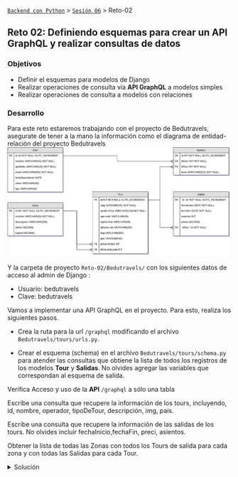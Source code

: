 [`Backend con Python`](../../Readme.md) > [`Sesión 06`](../Readme.md) > Reto-02
## Reto 02: Definiendo esquemas para crear un API GraphQL y realizar consultas de datos

### Objetivos
- Definir el esquemas para modelos de Django
- Realizar operaciones de consulta vía __API GraphQL__ a modelos simples
- Realizar operaciones de consulta a modelos con relaciones


### Desarrollo

Para este reto estaremos trabajando con el proyecto de Bedutravels, asegurate de tener a la mano la información como el diagrama de entidad-relación del proyecto Bedutravels
   ![Diagrama entidad-relación](assets/bedutravels-modelo-er.png)

Y la carpeta de proyecto `Reto-02/Bedutravels/` con los siguientes datos de acceso al admin de Django :
   - Usuario: bedutravels
   - Clave: bedutravels

Vamos a implementar una API GraphQL en el proyecto. Para esto, realiza los siguientes pasos.

- Crea la ruta para la url `/graphql` modificando el archivo `Bedutravels/tours/urls.py`.

- Crear el esquema (schema) en el archivo `Bedutravels/tours/schema.py` para atender las consultas que obtiene la lista de todos los registros de los modelos __Tour__ y __Salidas__. No olvides agregar las variables que correspondan al esquema de salida.

Verifica Acceso y uso de la __API__ `/graphql` a sólo una tabla

Escribe una consulta que recupere la información de los tours, incluyendo, id, nombre, operador, tipoDeTour, descripción, img, pais.

Escribe una consulta que recupere la información de las salidas de los tours. No olvides incluir fechaInicio,fechaFin, preci, asientos.

Obtener la lista de todas las Zonas con todos los Tours de salida para cada zona y con todas las Salidas para cada Tour.


<details>
<summary>Solución</summary>
Para tener acceso al API abrir la siguiente url:
http://localhost:8000/graphql

 Se necesitan los tipos __TourType__ y __SalidasType__:

   ```python
   class TourType(DjangoObjectType):
       """ Tipo de dato para manejar el tipo Tour """
       class Meta:
           # Se relaciona con el origen de la data en models.Tour
           model = Tour

   class SalidaType(DjangoObjectType):
       """ Tipo de dato para manejar el tipo Salida """
       class Meta:
           # Se relaciona con el origen de la data en models.Salida
           model = Salida
   ```

   Después se agregan las variables para cada tipo de campo nuevo y la función que atenderá las consultas:

   ```python
   # Se definen los posibles campos en las consultas
   [...]
   all_tours = graphene.List(TourType)  # allTours
   all_salidas = graphene.List(SalidaType)  # allSalidas
   [...]
   def resolve_all_tours(self, info, **kwargs):
       # Responde con la lista de todos registros
       return Tour.objects.all()

   def resolve_all_salidas(self, info, **kwargs):
       # Responde con la lista de todos registros
       return Salida.objects.all()
   ```

Escribela siquiente consulta en formato GraphQL y ejecuta la consulta:

   ```json
   query {
     allTours {
       id
       nombre
       operador
       tipoDeTour
       descripcion
       img
       pais
     }
   }
   ```
   Este es el resultado:

   ![allUser id](assets/api-graphql-01.png)

   __Obteniendo la lista de todos los registros del modelo Salida:__

   ```json
   query {
     allSalidas {
       id
       fechaInicio
       fechaFin
       asientos
       precio
     }
   }
   ```
   El resultado será similar a:

   ![allUser, allZona](assets/api-graphql-02.png)


Acceso y uso de la __API__ `/graphql` a tablas con relaciones

El acceso al API sigue siendo el mismo:

   http://localhost:8000/graphql

   Obtener la lista de todas las salidas y su tour relacionado (ver diagrama del modelo-er):

   La consulta en GraphQL es:

   ```json
   query {
     allSalidas {
       id
       fechaInicio
       fechaFin
       precio
       asientos
       tour {
         id
         nombre
       }
     }
   }
   ```
   El resultado deberá ser similar a:
   ![Todas las salidas y su tour relacionado](assets/api-graphql-03.png)

   __Obtener la lista de todos los tours y su lista de salidas relacionado:__

   Para hacer esta consulta más simple, se recomienda realizar la siguiente modificación al archivo `Bedutravels/tours/models.py`:

   ```python
   class Salida(models.Model):
       [...]
       tour = models.ForeignKey(Tour, related_name="salidas", on_delete=models.CASCADE)
   ```
   Consiste en agregar el parámetro `related_name` que es como si se agregara un atributo al modelo __Tour__ quedando como `Tour.salidas` y nos permitirá mostrar todas las salidas para cada Tour.

   La consulta en GraphQL es:

   ```json
   query {
     allTours {
       id
       nombre
       descripcion
       operador
       tipoDeTour
       salidas {
         id
         fechaInicio
         fechaFin
         precio
       }
     }
   }
   ```
   El resultado deberá ser similar a:
   ![Todos los tours y sus salidas disponibles](assets/api-graphql-04.png)

   Obtener la lista de todas las Zonas con todos los Tours de salida para cada zona y con todas las Salidas para cada Tour:

   Para hacer esta consulta más simple, se recomienda realizar la siguiente modificación al archivo `Bedutravels/tours/models.py`:

   ```python
   class Tour(models.Model):
       [...]
       zonaSalida = models.ForeignKey(Zona, on_delete=models.SET_NULL, null=True,
           blank=True, related_name="tours_salida")
       zonaLlegada = models.ForeignKey(Zona, on_delete=models.SET_NULL, null=True,
           blank=True, related_name="tours_llegada")
   ```
   Consiste en modificar el parámetro `related_name` para que el acceso de los Tours desde las Zonas sea más simple.

   La consulta en GraphQL es:

   ```json
   query {
     allZonas {
       id
       nombre
       toursSalida {
         id
         nombre
         descripcion
         operador
         tipoDeTour
         salidas {
           id
           fechaInicio
           fechaFin
           precio
         }
       }
     }
   }
   ```
   El resultado deberá ser similar a:
   ![Todas las zonas con sus tours y salidas disponibles](assets/api-graphql-05.png)
</details>

